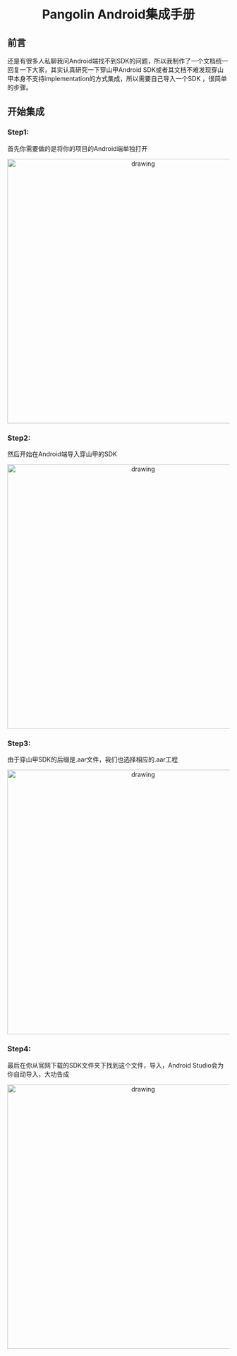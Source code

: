 <h1 align="center">Pangolin Android集成手册</h1>

## 前言
还是有很多人私聊我问Android端找不到SDK的问题，所以我制作了一个文档统一回复一下大家，其实认真研究一下穿山甲Android SDK或者其文档不难发现穿山甲本身不支持implementation的方式集成，所以需要自己导入一个SDK ，很简单的步骤。

## 开始集成
### Step1:
首先你需要做的是将你的项目的Android端单独打开
<p align="center">
<img src=https://github.com/tongyangsheng/Pangolin/blob/master/showImage/step1.jpg alt="drawing" width="600">
</p>

### Step2:
然后开始在Android端导入穿山甲的SDK
<p align="center">
<img src=https://github.com/tongyangsheng/Pangolin/blob/master/showImage/step2.jpg alt="drawing" width="600">
</p>

### Step3:
由于穿山甲SDK的后缀是.aar文件，我们也选择相应的.aar工程
<p align="center">
<img src=https://github.com/tongyangsheng/Pangolin/blob/master/showImage/step3.jpg alt="drawing" width="600">
</p>

### Step4:
最后在你从官网下载的SDK文件夹下找到这个文件，导入，Android Studio会为你自动导入，大功告成
<p align="center">
<img src=https://github.com/tongyangsheng/Pangolin/blob/master/showImage/step4.jpg alt="drawing" width="600">
</p>
